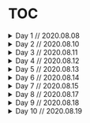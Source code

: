 # TOC

<details>
  <summary>Day 1 // 2020.08.08</summary>

**9:00am:** Setting up Team Agreement and Project Description. Also looking into using new tech for dark mode/light mode and integrating photo uploads for users. Looking into `multer` and `sharp` packages.

**10:00am:** Looking into color schemes for visual design. Building out user stories. Prep #1, 2, and 3 are done already. Need to work on Prep #4 which entails user stories, domain model, wireframes, and entity relationship diagram. Madison built a cool logo for us.

**10:45am:** Building out repo, finishing up user stories.

 **11:00am:** Lunch break until 1.

**1:00pm:** Working on wireframe, domain model, and entity relationship diagram.

**2:00pm:** Wireframes complete. Continuing work on Domain Model and ERD. Got a project board started. 

**3:00pm:** ERD complete. Working on domain model and finishing up Readme to submit prep #4.

**3:45pm:** Domain model mostly done. Building up file structuring and brainstorming on fun app names. Trying to get app live and accessing our API.

**4:30pm:** Domain model done. Not great but done. We are building a basic homepage and the site is live now. Waiting to touch base with John to get sign off to proceed with the project. 

</details>

<details>
  <summary>Day 2 // 2020.08.10</summary>

**6:45pm:** Going over project requirements. Trying to figure out what to work on next. We recalled that John said it would be good to work on the DM view early to get any issues out of the way. 

Split out backend and frontend. Build out campaign in backend. Implement routes for players. 

https://dnd-api-server.herokuapp.com/

For building out auth, we will need a way to cache it in the browser. Or store data in server/cookie. Joel thinks it might be less annoying to use local storage. For MVP, we may just use local storage and then implement JSON web token as a stretch goal. Actually, scratch that, we will just use instanced logins. We won't allow them to stay logged in. No login persistence. At least for MVP. 

**7:00pm:** Working on getting our login to work before we build out the rest of this thing. 

**7:30pm:** Working on filling our project board with discrete tasks. Trying to coordinate which MUI components we will use. 

**8:00pm:** Split tasks and all working on independent things.

**9:20pm:** Clayton built a header with a navbar with a logo. Joel made a login/signup form. Madison a campaign form. And Daniel made a character card with modal. We will push up and worry about merging tomorrow. 

</details>

<details>
  <summary>Day 3 // 2020.08.11</summary>

**6:45pm:** Team is assembled. We will do a quick code review of yesterday's work. Then Kristian will pop in for a standup. After we review with each other, we will merge each branch. 

Joel Protip: wrap cards in box and send box to center of page. Box is MUI feature.

**7:15pm:** Merged all branches with no conflicts!

**9:00pm:** Joel got password matching implemented. Daniel ran into CSS issue with character cards. Material UI CSS became very difficult to work with. Got protip to instead of flipping modal, trigger different Component for Character Details and Character Edit tab components. Clayton got header implemented on all pages. Madison got routes scaffolded and got campaign schema schema put together. Also got Update and Get 1 Routes built for characters.

**9:30pm:** Joel got sign in page working nicely. Madison did a ton of schema work for Character and Campaign. Daniel got character card edit/show popping up correctly. Clayton finished building header and footer with all routes. 

</details>

<details>
  <summary>Day 4 // 2020.08.12</summary>

**6:30pm:** Team is assembled. We will do a quick code review of yesterday's work. Then we will merge branches after reviewing.

**7:00pm:** Branches merged with minimal conflicts. Clayton is demoing the socket.io work he did for the DM campaign control. Now we are going into our individual branch work.

Joel working on login/signup page. Madison building out character create form. Clayton working on campaign sockets. Daniel continuing work on character cards with dummy data.

**9:30pm:** Joel hit a snag on the login/signup form. Daniel hit a snag trying to test variable form data. Should be resolved once we can get user logins working and we can populate store data. 

</details>

<details>
  <summary>Day 5 // 2020.08.13</summary>

**6:30pm:** We are assembling the squad. Joel did a lot of work on the login page. He even got authentication working. Clayton will work on socket.io stuff. Continue building campaign connections. Daniel will work on styling character cards. Clayton suggests that header elements should be styled as block level elements so stuff cannot sit behind it. Madison will build About Us page and Ability Scores dice-rolling page.

**6:50pm:** Joel is walking us through auth/login changes he made in off-hours. We are discussing the best way to store user data after the login. Looks like for now, we will have to be okay with the user data resetting on page refresh. All user data lives in running memory. Adjusting this would be something we would work on if we had more time. 

**8:30pm:** Daniel is lost in Character Card component CSS. Madison is working on About Us page and did some work on Ability Scores visual. Joel finished the login work and is pivoting to tying character creation form to the database. Clayton is working to tie campaign creation form to database. 

John came by to help Madison get out of an Node Modules permission issue. 

**8:55pm:** Daniel tried flexbox and the MUI elements aren't taking it correctly. Daniel is lost in the sauce. No real work got done on the character card today. Daniel just slapped a margin-top on the Character Cards to worry about it later. Daniel will pivot to working on building out character edit view. 

Clayton ran into issue with data transference when creating a campaign. A wild payload appeared in the data. Joel eagle-eyed that thing and data is flowing correctly now. 

Madison finished About Me page.

**9:15pm:** Madison pivoting to dice rolling page. 

Notes: How many deities do we want to offer? Look into autocomplete select field options
add in levels, ability scores

**10:00pm:** Merging branches now to handle merge conflicts that we anticipated.

</details>

<details>
  <summary>Day 6 // 2020.08.14</summary>

**6:30pm:** Joel is showing us some work he did on the Character Creation Form. (use Form Control for input fields) Madison found a cool dice roller package to implement. Clayton showed us the socket campaign work he did. Daniel has nothing to show. 

After refactoring character edit form, Daniel will try to rebuild header and footer to no longer use AppBar from MUI. That will stop the blocking issue we had. 

**8:00pm:** Madison is working on integrating a dice package she found. The class functions within the package are causing some state issues. Team is collaborating on solutions. We will try to get John's eye on Saturday

Clayton and Joel made lots of progress on login routes and campaign socket connections. Campaign rooms are now discrete. Login page will now load when unlogged-in users try to access non-login pages. 

**9:00pm:** Daniel got Character Edit view to pull select values from our Character Options JSON. Hypothetically, the updateCharacter function should work too. Still need to get the existing character data to load.

Madison is working on the AppBar header issue. Got it looking much nicer!

**9:30pm:**
Notes: 
- Header loading on landing page
- character cards need to tie more elements to data
- put padding around edge of char cards so they dont push to edge of screen
-- put in container?
- make char cards smaller in the grid, maybe 3 or 4 across?
--- add images and level stuff to character data
--- if no image, load X
--- add campaign boolean checker to char cards
- footer could be prettier

To Hit MVP:
- allow a character to be added campaign
- get socket events to talk to each other
- finish tying character data to cards/edit/create forms

</details>

<details>
  <summary>Day 7 // 2020.08.15</summary>

**9:00am:** Talking over to-do lists for today. Clayton will continue working on sockets and campaign views. Madison is working on About Us page. Joel is working on landing page elements. Daniel is working on hooking up connections on character cards. 

XCharacter Slice - needs way to talk to User Slice to add chars to Character Array in User Slice
Persistent user login appears to have fixed this issue

Character Form - should kick out to /characters page after submit

XCharacter page - add containers to give better padding on page items, also make cards smallerX

Character delete? slice issue?

XCharacter Create form doesnt have same fields as character create slice
Getting fixed now (3:30pm)

**10:30am:** Madison finished About Us page. Now working on getting Character Slice talking to User Slice. This is a bit of a mystery. Also having issues moving data around character views.

*11:30am:** Break for lunch.

**1:30pm:** Back from lunch. Joel may have found a solution to the Slice data sharing issue. Could be related to using the populate feature. We may have to refactor how slices are being split up IRT User, Character, and Campaign slice. Populate is blurring the lines between our slices. 

**2:30pm:** Joel hitting login issues with trying to get login to persist through page refresh. Madison battling NPM issues that reset her computer. Daniel battling issues with character cards data transfer being wonky. We need John!

Will try to break up character card into discrete components. This will make it such that character cards can be used in campaign view too. Also should help alleviate some of the complications we have with character display view. 

NVM looks like this was fixed via persistent user login. 

**3:30pm:** Kris jumped into chat to try and help us with several issues we have. Dice issue got a bit of progress. John now joined to help trace data on Dice issue.

Character Form redirect to /characters onSubmit is now working. 

**4:30pm:** John helped get the dice thing working correctly. Clayton noticed that a certain file wasn't being imported. 

For campaign view, need to make it so that char cards dont display edit button. Perhaps an IF THEN to hide tabs if the cards are on the campaign view.
- render all tabs on character display page
edit is true, delete is true as prop to character card
- when rendering on campaign page, as DM, edit is true, delete is false
- when rendering on campaign page, as player, edit is false, delete is false
pull out edit/delete from props

**5:45pm:** Merged all branches. Took awhile. Mostly working build is all up. Time to end the night. 

</details>

<details>
  <summary>Day 8 // 2020.08.17</summary>

**6:30pm:** Clayton is showing us some changes he made over the weekend. He added a lot of features to the campaign view and functionality. He also made some changes to the way the character edit page looks in campaign views. 

Things to work on today:
- Character Creation, tie in dice rolls, coordinate fields in db
- Character Cards, field clean up, add random unsplash based on character class for char card images
- Character Cards Edit and Delete need to be fixed
- Weird footer issue
- database switch/add-on
- add descriptions to about us page

**7:30pm:** Footer fixed. Header on campaign page removed. Dice functions improved. Character cards random image added. 

**8:30pm:** Got dice functions fully integrated into character create form. Having some issues with getting the rolled values to populate and be assigned correctly.

Fixed some style things on character cards. Character schema changed for character create form. Adjusted those to match on character detail view.

**9:10pm:** Dice functionality is fully solved now. There was some complicated work around ensuring that rolled values were properly assigned to fields and were disabled once selected for a particular attribute. 

**9:30pm:** 10 snapshot tests assembled.

**10:10pm:** Testing new form and dice function. Found issue with redirect on Character Form that caused issues with creating characters. Will address tomorrow. 

Clayton idea: implement default scores into create character form to allow faster builds. Just assign a button with some default values. 

</details>

<details>
  <summary>Day 9 // 2020.08.18</summary>

**6:30pm:** Joel fixed the redirect issue we found. Clayton put in extra work on the theme. Showing us the dark/light mode implementation. Super clean. Also walking us through how the theme changes work.  

**7:00pm:** Style update ideas:
- Add MUI toggle styling to the theme toggle button
- Fix color stuff in character show/edit tabs
- Move logout button to cleaner place
- Main element is currently overflow. Switch to something else.
- fix link color on character create link
- fix spacing issues on character create form
- adjust max height on character cards, perhaps add min height
- show header on About page when user is not logged in
- create character form needs to refresh dice numbers after character create

Still need to fix Character edit/delete functionality.

**7:50pm:** Character Delete is working now. Toggle theme button working. Campaign form styling updated. Character card height standardized.

**8:30pm:** Login form styles updated. Character create form styling updated. 

Going through and removing unused variables to help make deployment cleaner. 

**9:00pm:** A wild John has appeared to check in on us. Greenlight.

**9:15pm:** Clayton wants to register a domain for this project. What a wild child. Also got some help to fix character update functionality. 

**9:30pm:** The squad is buying a domain name. 

</details>

<details>
  <summary>Day 10 // 2020.08.19</summary>

**6:30pm:** Joel and Clayton put in extra work in off-hours. Joel got a bunch of font stuff figured out. He also fixed up some routing issues that came up after deploying to a proper URL. 

Site is live at: https://www.dungeonscribe.io/

To Do List
- add theme colors to forms
- build presentation deck, dry-run with John at 8pm.
- fix dice issue on second character create
- final style touches

</details>